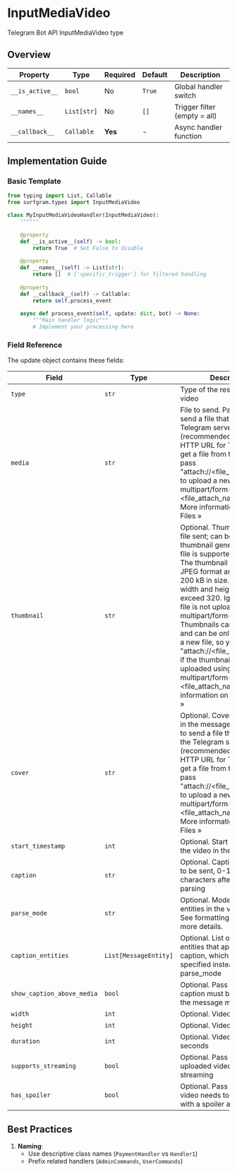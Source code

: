 # InputMediaVideo

Telegram Bot API InputMediaVideo type

## Overview

| Property        | Type               | Required | Default | Description                              |
|-----------------|--------------------|----------|---------|------------------------------------------|
| `__is_active__` | `bool`             | No       | `True`  | Global handler switch                   |
| `__names__`     | `List[str]`        | No       | `[]`    | Trigger filter (empty = all)            |
| `__callback__`  | `Callable`         | **Yes**  | -       | Async handler function                  |

## Implementation Guide

### Basic Template

```python
from typing import List, Callable
from surfgram.types import InputMediaVideo

class MyInputMediaVideoHandler(InputMediaVideo):
    """"""
    
    @property
    def __is_active__(self) -> bool:
        return True  # Set False to disable
        
    @property
    def __names__(self) -> List[str]:
        return []  # ['specific_trigger'] for filtered handling
        
    @property
    def __callback__(self) -> Callable:
        return self.process_event
        
    async def process_event(self, update: dict, bot) -> None:
        """Main handler logic"""
        # Implement your processing here
```

### Field Reference

The update object contains these fields:

| Field          | Type              | Description                     |
|----------------|-------------------|---------------------------------|
| `type` | `str` | Type of the result, must be video |
| `media` | `str` | File to send. Pass a file_id to send a file that exists on the Telegram servers (recommended), pass an HTTP URL for Telegram to get a file from the Internet, or pass "attach://<file_attach_name>" to upload a new one using multipart/form-data under <file_attach_name> name. More information on Sending Files » |
| `thumbnail` | `str` | Optional. Thumbnail of the file sent; can be ignored if thumbnail generation for the file is supported server-side. The thumbnail should be in JPEG format and less than 200 kB in size. A thumbnail's width and height should not exceed 320. Ignored if the file is not uploaded using multipart/form-data. Thumbnails can't be reused and can be only uploaded as a new file, so you can pass "attach://<file_attach_name>" if the thumbnail was uploaded using multipart/form-data under <file_attach_name>. More information on Sending Files » |
| `cover` | `str` | Optional. Cover for the video in the message. Pass a file_id to send a file that exists on the Telegram servers (recommended), pass an HTTP URL for Telegram to get a file from the Internet, or pass "attach://<file_attach_name>" to upload a new one using multipart/form-data under <file_attach_name> name. More information on Sending Files » |
| `start_timestamp` | `int` | Optional. Start timestamp for the video in the message |
| `caption` | `str` | Optional. Caption of the video to be sent, 0-1024 characters after entities parsing |
| `parse_mode` | `str` | Optional. Mode for parsing entities in the video caption. See formatting options for more details. |
| `caption_entities` | `List[MessageEntity]` | Optional. List of special entities that appear in the caption, which can be specified instead of parse_mode |
| `show_caption_above_media` | `bool` | Optional. Pass True, if the caption must be shown above the message media |
| `width` | `int` | Optional. Video width |
| `height` | `int` | Optional. Video height |
| `duration` | `int` | Optional. Video duration in seconds |
| `supports_streaming` | `bool` | Optional. Pass True if the uploaded video is suitable for streaming |
| `has_spoiler` | `bool` | Optional. Pass True if the video needs to be covered with a spoiler animation |

## Best Practices

1. **Naming**: 
   - Use descriptive class names (`PaymentHandler` vs `Handler1`)
   - Prefix related handlers (`AdminCommands`, `UserCommands`)
